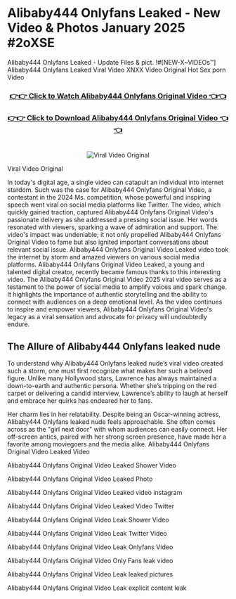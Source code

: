# Alibaby444 Onlyfans Leaked - New Video & Photos January 2025 #2oXSE

Alibaby444 Onlyfans Leaked - Update Files & pict. !#[NEW-X~VIDEOs™] Alibaby444 Onlyfans Leaked Viral Video XNXX Video Original Hot Sex porn Video
<br>
<div align="center">
<h3><a href="https://links2leaks.com?utm_source=alibaby444&utm_medium=gitlong" rel="nofollow">👉👉 Click to Watch Alibaby444 Onlyfans Original Video 👈👈</a></h3>
<h3><a href="https://links2leaks.com?utm_source=alibaby444&utm_medium=gitlong" rel="nofollow">👉👉 Click to Download Alibaby444 Onlyfans Original Video 👈👈</a></h3>
<br>
<a href="https://links2leaks.com?utm_source=alibaby444&utm_medium=gitlong" rel="nofollow"><img src="https://i.ibb.co/Gkj2r4b/banner.png" alt="Viral Video Original" style="max-width: 100%; display: inline-block;" data-target="animated-image.originalImage"></a>
</div>

Viral Video Original

In today's digital age, a single video can catapult an individual into internet stardom. Such was the case for Alibaby444 Onlyfans Original Video, a contestant in the 2024 Ms. competition, whose powerful and inspiring speech went viral on social media platforms like Twitter.
The video, which quickly gained traction, captured Alibaby444 Onlyfans Original Video's passionate delivery as she addressed a pressing social issue. Her words resonated with viewers, sparking a wave of admiration and support. The video's impact was undeniable; it not only propelled Alibaby444 Onlyfans Original Video to fame but also ignited important conversations about relevant social issue.
Alibaby444 Onlyfans Original Video Leaked video took the internet by storm and amazed viewers on various social media platforms. Alibaby444 Onlyfans Original Video Leaked, a young and talented digital creator, recently became famous thanks to this interesting video.
The Alibaby444 Onlyfans Original Video 2025 viral video serves as a testament to the power of social media to amplify voices and spark change. It highlights the importance of authentic storytelling and the ability to connect with audiences on a deep emotional level. As the video continues to inspire and empower viewers, Alibaby444 Onlyfans Original Video's legacy as a viral sensation and advocate for privacy will undoubtedly endure.

<h2>The Allure of Alibaby444 Onlyfans leaked nude</h2>


To understand why Alibaby444 Onlyfans leaked nude’s viral video created such a storm, one must first recognize what makes her such a beloved figure. Unlike many Hollywood stars, Lawrence has always maintained a down-to-earth and authentic persona. Whether she’s tripping on the red carpet or delivering a candid interview, Lawrence’s ability to laugh at herself and embrace her quirks has endeared her to fans.

Her charm lies in her relatability. Despite being an Oscar-winning actress, Alibaby444 Onlyfans leaked nude feels approachable. She often comes across as the "girl next door" with whom audiences can easily connect. Her off-screen antics, paired with her strong screen presence, have made her a favorite among moviegoers and the media alike.
Alibaby444 Onlyfans Original Video Leaked Video

Alibaby444 Onlyfans Original Video Leaked Shower Video

Alibaby444 Onlyfans Original Video Leaked Photo

Alibaby444 Onlyfans Original Video Leaked video instagram

Alibaby444 Onlyfans Original Video Leaked Video Twitter

Alibaby444 Onlyfans Original Video Leak Shower Video

Alibaby444 Onlyfans Original Video Leak Twitter Video

Alibaby444 Onlyfans Original Video Leak Onlyfans Video

Alibaby444 Onlyfans Original Video Only Fans leak video

Alibaby444 Onlyfans Original Video Leak leaked pictures

Alibaby444 Onlyfans Original Video Leak explicit content leak